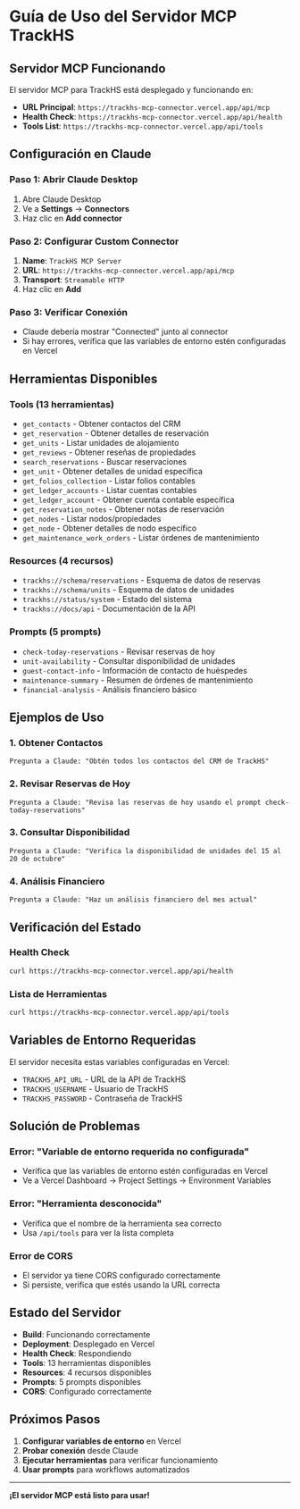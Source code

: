 # Guía de Uso del Servidor MCP TrackHS

##  Servidor MCP Funcionando

El servidor MCP para TrackHS está desplegado y funcionando en:
- **URL Principal**: `https://trackhs-mcp-connector.vercel.app/api/mcp`
- **Health Check**: `https://trackhs-mcp-connector.vercel.app/api/health`
- **Tools List**: `https://trackhs-mcp-connector.vercel.app/api/tools`

##  Configuración en Claude

### Paso 1: Abrir Claude Desktop
1. Abre Claude Desktop
2. Ve a **Settings** → **Connectors**
3. Haz clic en **Add connector**

### Paso 2: Configurar Custom Connector
1. **Name**: `TrackHS MCP Server`
2. **URL**: `https://trackhs-mcp-connector.vercel.app/api/mcp`
3. **Transport**: `Streamable HTTP`
4. Haz clic en **Add**

### Paso 3: Verificar Conexión
- Claude debería mostrar "Connected" junto al connector
- Si hay errores, verifica que las variables de entorno estén configuradas en Vercel

##  Herramientas Disponibles

### Tools (13 herramientas)
- `get_contacts` - Obtener contactos del CRM
- `get_reservation` - Obtener detalles de reservación
- `get_units` - Listar unidades de alojamiento
- `get_reviews` - Obtener reseñas de propiedades
- `search_reservations` - Buscar reservaciones
- `get_unit` - Obtener detalles de unidad específica
- `get_folios_collection` - Listar folios contables
- `get_ledger_accounts` - Listar cuentas contables
- `get_ledger_account` - Obtener cuenta contable específica
- `get_reservation_notes` - Obtener notas de reservación
- `get_nodes` - Listar nodos/propiedades
- `get_node` - Obtener detalles de nodo específico
- `get_maintenance_work_orders` - Listar órdenes de mantenimiento

### Resources (4 recursos)
- `trackhs://schema/reservations` - Esquema de datos de reservas
- `trackhs://schema/units` - Esquema de datos de unidades
- `trackhs://status/system` - Estado del sistema
- `trackhs://docs/api` - Documentación de la API

### Prompts (5 prompts)
- `check-today-reservations` - Revisar reservas de hoy
- `unit-availability` - Consultar disponibilidad de unidades
- `guest-contact-info` - Información de contacto de huéspedes
- `maintenance-summary` - Resumen de órdenes de mantenimiento
- `financial-analysis` - Análisis financiero básico

##  Ejemplos de Uso

### 1. Obtener Contactos
```
Pregunta a Claude: "Obtén todos los contactos del CRM de TrackHS"
```

### 2. Revisar Reservas de Hoy
```
Pregunta a Claude: "Revisa las reservas de hoy usando el prompt check-today-reservations"
```

### 3. Consultar Disponibilidad
```
Pregunta a Claude: "Verifica la disponibilidad de unidades del 15 al 20 de octubre"
```

### 4. Análisis Financiero
```
Pregunta a Claude: "Haz un análisis financiero del mes actual"
```

##  Verificación del Estado

### Health Check
```bash
curl https://trackhs-mcp-connector.vercel.app/api/health
```

### Lista de Herramientas
```bash
curl https://trackhs-mcp-connector.vercel.app/api/tools
```

##  Variables de Entorno Requeridas

El servidor necesita estas variables configuradas en Vercel:
- `TRACKHS_API_URL` - URL de la API de TrackHS
- `TRACKHS_USERNAME` - Usuario de TrackHS
- `TRACKHS_PASSWORD` - Contraseña de TrackHS

##  Solución de Problemas

### Error: "Variable de entorno requerida no configurada"
- Verifica que las variables de entorno estén configuradas en Vercel
- Ve a Vercel Dashboard → Project Settings → Environment Variables

### Error: "Herramienta desconocida"
- Verifica que el nombre de la herramienta sea correcto
- Usa `/api/tools` para ver la lista completa

### Error de CORS
- El servidor ya tiene CORS configurado correctamente
- Si persiste, verifica que estés usando la URL correcta

##  Estado del Servidor

-  **Build**: Funcionando correctamente
-  **Deployment**: Desplegado en Vercel
-  **Health Check**: Respondiendo
-  **Tools**: 13 herramientas disponibles
-  **Resources**: 4 recursos disponibles
-  **Prompts**: 5 prompts disponibles
-  **CORS**: Configurado correctamente

##  Próximos Pasos

1. **Configurar variables de entorno** en Vercel
2. **Probar conexión** desde Claude
3. **Ejecutar herramientas** para verificar funcionamiento
4. **Usar prompts** para workflows automatizados

---

**¡El servidor MCP está listo para usar!**
